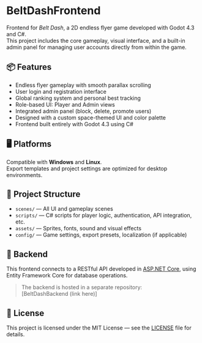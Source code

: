 # BeltDashFrontend

Frontend for _Belt Dash_, a 2D endless flyer game developed with Godot 4.3 and C#.  
This project includes the core gameplay, visual interface, and a built-in admin panel for managing user accounts directly from within the game.

## 📦 Features

- Endless flyer gameplay with smooth parallax scrolling
- User login and registration interface
- Global ranking system and personal best tracking
- Role-based UI: Player and Admin views
- Integrated admin panel (block, delete, promote users)
- Designed with a custom space-themed UI and color palette
- Frontend built entirely with Godot 4.3 using C#

## 🖥️ Platforms

Compatible with **Windows** and **Linux**.  
Export templates and project settings are optimized for desktop environments.

## 📁 Project Structure

- `scenes/` — All UI and gameplay scenes
- `scripts/` — C# scripts for player logic, authentication, API integration, etc.
- `assets/` — Sprites, fonts, sound and visual effects
- `config/` — Game settings, export presets, localization (if applicable)

## 🔗 Backend

This frontend connects to a RESTful API developed in [ASP.NET Core](https://dotnet.microsoft.com/), using Entity Framework Core for database operations.

> The backend is hosted in a separate repository:  
> [BeltDashBackend (link here)]

## 📄 License

This project is licensed under the MIT License — see the [LICENSE](LICENSE) file for details.
